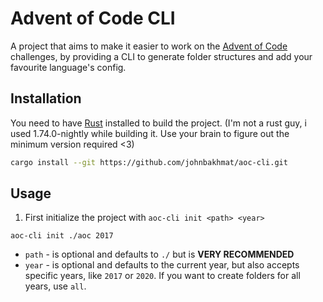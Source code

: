 # Advent of Code CLI

A project that aims to make it easier to work on the [Advent of Code](https://adventofcode.com/) challenges, by providing a CLI to generate folder structures and add your favourite language's config.

## Installation

You need to have [Rust](https://www.rust-lang.org/) installed to build the project. (I'm not a rust guy, i used 1.74.0-nightly while building it. Use your brain to figure out the minimum version required <3)

```sh
cargo install --git https://github.com/johnbakhmat/aoc-cli.git
```

## Usage

1. First initialize the project with `aoc-cli init <path> <year>`

```fish
aoc-cli init ./aoc 2017
```

* `path` - is optional and defaults to `./` but is **VERY RECOMMENDED**
* `year` - is optional and defaults to the current year, but also accepts specific years, like `2017` or `2020`. If you want to create folders for all years, use `all`.

